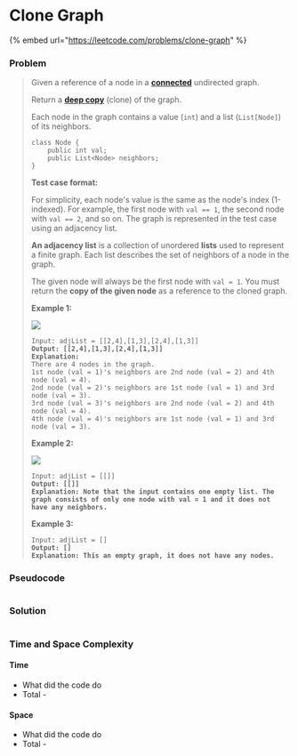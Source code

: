 # Clone Graph

{% embed url="https://leetcode.com/problems/clone-graph" %}

### Problem

> Given a reference of a node in a [**connected**](https://en.wikipedia.org/wiki/Connectivity\_\(graph\_theory\)#Connected\_graph) undirected graph.
>
> Return a [**deep copy**](https://en.wikipedia.org/wiki/Object\_copying#Deep\_copy) (clone) of the graph.
>
> Each node in the graph contains a value (`int`) and a list (`List[Node]`) of its neighbors.
>
> ```
> class Node {
>     public int val;
>     public List<Node> neighbors;
> }
> ```
>
> &#x20;
>
> **Test case format:**
>
> For simplicity, each node's value is the same as the node's index (1-indexed). For example, the first node with `val == 1`, the second node with `val == 2`, and so on. The graph is represented in the test case using an adjacency list.
>
> **An adjacency list** is a collection of unordered **lists** used to represent a finite graph. Each list describes the set of neighbors of a node in the graph.
>
> The given node will always be the first node with `val = 1`. You must return the **copy of the given node** as a reference to the cloned graph.
>
> &#x20;
>
> **Example 1:**
>
> ![](https://assets.leetcode.com/uploads/2019/11/04/133\_clone\_graph\_question.png)
>
> <pre><code>Input: adjList = [[2,4],[1,3],[2,4],[1,3]]
> <strong>Output: [[2,4],[1,3],[2,4],[1,3]]
> </strong><strong>Explanation:
> </strong>There are 4 nodes in the graph.
> 1st node (val = 1)'s neighbors are 2nd node (val = 2) and 4th node (val = 4).
> 2nd node (val = 2)'s neighbors are 1st node (val = 1) and 3rd node (val = 3).
> 3rd node (val = 3)'s neighbors are 2nd node (val = 2) and 4th node (val = 4).
> 4th node (val = 4)'s neighbors are 1st node (val = 1) and 3rd node (val = 3).</code></pre>
>
> **Example 2:**
>
> ![](https://assets.leetcode.com/uploads/2020/01/07/graph.png)
>
> <pre><code>Input: adjList = [[]]
> <strong>Output: [[]]
> </strong><strong>Explanation: Note that the input contains one empty list. The graph consists of only one node with val = 1 and it does not have any neighbors.</strong></code></pre>
>
> **Example 3:**
>
> <pre><code>Input: adjList = []
> <strong>Output: []
> </strong><strong>Explanation: This an empty graph, it does not have any nodes.</strong></code></pre>

### Pseudocode

```
```

### Solution

```
```

### Time and Space Complexity

#### Time

* What did the code do
* Total -

#### Space

* What did the code do
* Total -
